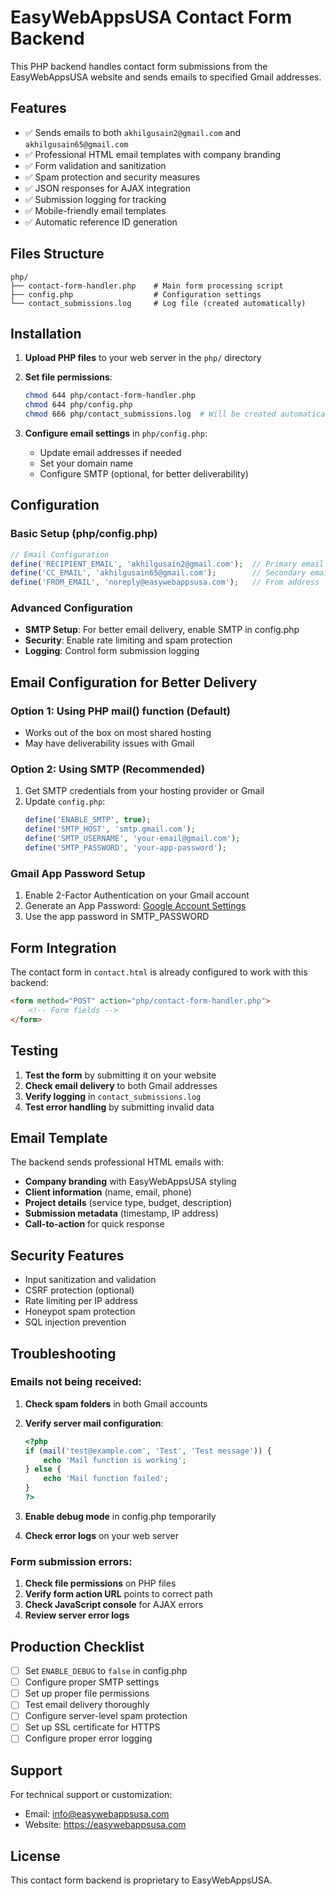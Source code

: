 # EasyWebAppsUSA Contact Form Backend

This PHP backend handles contact form submissions from the EasyWebAppsUSA website and sends emails to specified Gmail addresses.

## Features

- ✅ Sends emails to both `akhilgusain2@gmail.com` and `akhilgusain65@gmail.com`
- ✅ Professional HTML email templates with company branding
- ✅ Form validation and sanitization
- ✅ Spam protection and security measures
- ✅ JSON responses for AJAX integration
- ✅ Submission logging for tracking
- ✅ Mobile-friendly email templates
- ✅ Automatic reference ID generation

## Files Structure

```
php/
├── contact-form-handler.php    # Main form processing script
├── config.php                  # Configuration settings
└── contact_submissions.log     # Log file (created automatically)
```

## Installation

1. **Upload PHP files** to your web server in the `php/` directory
2. **Set file permissions**:
   ```bash
   chmod 644 php/contact-form-handler.php
   chmod 644 php/config.php
   chmod 666 php/contact_submissions.log  # Will be created automatically
   ```

3. **Configure email settings** in `php/config.php`:
   - Update email addresses if needed
   - Set your domain name
   - Configure SMTP (optional, for better deliverability)

## Configuration

### Basic Setup (php/config.php)

```php
// Email Configuration
define('RECIPIENT_EMAIL', 'akhilgusain2@gmail.com');  // Primary email
define('CC_EMAIL', 'akhilgusain65@gmail.com');        // Secondary email
define('FROM_EMAIL', 'noreply@easywebappsusa.com');   // From address
```

### Advanced Configuration

- **SMTP Setup**: For better email delivery, enable SMTP in config.php
- **Security**: Enable rate limiting and spam protection
- **Logging**: Control form submission logging

## Email Configuration for Better Delivery

### Option 1: Using PHP mail() function (Default)
- Works out of the box on most shared hosting
- May have deliverability issues with Gmail

### Option 2: Using SMTP (Recommended)
1. Get SMTP credentials from your hosting provider or Gmail
2. Update `config.php`:
   ```php
   define('ENABLE_SMTP', true);
   define('SMTP_HOST', 'smtp.gmail.com');
   define('SMTP_USERNAME', 'your-email@gmail.com');
   define('SMTP_PASSWORD', 'your-app-password');
   ```

### Gmail App Password Setup
1. Enable 2-Factor Authentication on your Gmail account
2. Generate an App Password: [Google Account Settings](https://myaccount.google.com/apppasswords)
3. Use the app password in SMTP_PASSWORD

## Form Integration

The contact form in `contact.html` is already configured to work with this backend:

```html
<form method="POST" action="php/contact-form-handler.php">
    <!-- Form fields -->
</form>
```

## Testing

1. **Test the form** by submitting it on your website
2. **Check email delivery** to both Gmail addresses
3. **Verify logging** in `contact_submissions.log`
4. **Test error handling** by submitting invalid data

## Email Template

The backend sends professional HTML emails with:

- **Company branding** with EasyWebAppsUSA styling
- **Client information** (name, email, phone)
- **Project details** (service type, budget, description)
- **Submission metadata** (timestamp, IP address)
- **Call-to-action** for quick response

## Security Features

- Input sanitization and validation
- CSRF protection (optional)
- Rate limiting per IP address
- Honeypot spam protection
- SQL injection prevention

## Troubleshooting

### Emails not being received:

1. **Check spam folders** in both Gmail accounts
2. **Verify server mail configuration**:
   ```php
   <?php
   if (mail('test@example.com', 'Test', 'Test message')) {
       echo 'Mail function is working';
   } else {
       echo 'Mail function failed';
   }
   ?>
   ```

3. **Enable debug mode** in config.php temporarily
4. **Check error logs** on your web server

### Form submission errors:

1. **Check file permissions** on PHP files
2. **Verify form action URL** points to correct path
3. **Check JavaScript console** for AJAX errors
4. **Review server error logs**

## Production Checklist

- [ ] Set `ENABLE_DEBUG` to `false` in config.php
- [ ] Configure proper SMTP settings
- [ ] Set up proper file permissions
- [ ] Test email delivery thoroughly
- [ ] Configure server-level spam protection
- [ ] Set up SSL certificate for HTTPS
- [ ] Configure proper error logging

## Support

For technical support or customization:
- Email: info@easywebappsusa.com
- Website: https://easywebappsusa.com

## License

This contact form backend is proprietary to EasyWebAppsUSA.
